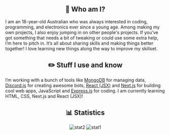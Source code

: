 <h2 align="center">
  <strong>🤔 Who am I?</strong>
</h2>
<p>
  I am an 18-year-old Australian who was always interested in coding, programming, and electronics ever since a young age. Among making my own projects, I also enjoy jumping in on other people's projects. If you’ve got something that needs a bit of tweaking or could use some extra help, I’m here to pitch in. It’s all about sharing skills and making things better together! I love learning new things along the way to improve my skillset.
</p>

<h2 align="center">
  <strong>✏️ Stuff I use and know</strong>
</h2>
<p>
  I’m working with a bunch of tools like <a href="https://www.mongodb.com/" target="_blank">MongoDB</a> for managing data, <a href="https://discord.js.org" target="_blank">Discord.js</a> for creating awesome bots, <a href="https://react.dev/" target="_blank">React (JSX)</a> and <a href="https://nextjs.org/" target="_blank">Next.js</a> for building cool web apps, JavaScript and <a href="https://expressjs.com/" target="_blank">Express.js</a> for coding. I am currently learning HTML, CSS, Next.js and React (JSX)!
</p>
<h2 align="center">
  <strong>📊 Statistics</strong>
</h2>
<p align="center">
  <img src="https://github-readme-stats.vercel.app/api?username=dreamwxve&show=prs_merged,prs_merged_percentage&show_icons=true&theme=radical&bg_color=00000000" alt="stat2" />
  <img src="https://github-readme-stats.vercel.app/api/top-langs/?username=dreamwxve&size_weight=0.5&count_weight=0.5&layout=compact&theme=radical&bg_color=00000000" alt="stat1" />
</p>
